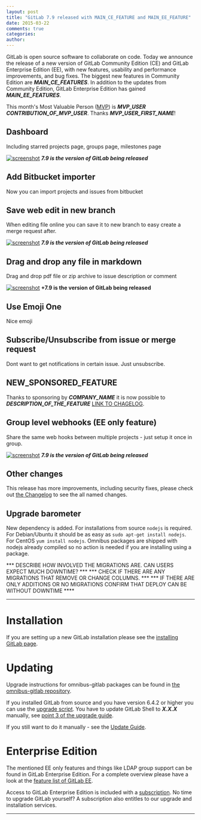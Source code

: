 ```yaml
---
layout: post
title: "GitLab 7.9 released with MAIN_CE_FEATURE and MAIN_EE_FEATURE"
date: 2015-03-22
comments: true
categories:
author:
---
```


GitLab is open source software to collaborate on code.
Today we announce the release of a new version of GitLab Community Edition (CE) and GitLab Enterprise Edition (EE), with new features, usability and performance improvements, and bug fixes.
The biggest new features in Community Edition are ***MAIN_CE_FEATURES***.
In addition to the updates from Community Edition, GitLab Enterprise Edition has gained ***MAIN_EE_FEATURES***.

This month's Most Valuable Person ([MVP](https://about.gitlab.com/mvp/)) is ***MVP_USER*** ***CONTRIBUTION_OF_MVP_USER***.
Thanks ***MVP_USER_FIRST_NAME***!

<!--more-->

## Dashboard

Including starred projects page, groups page, milestones page

[![screenshot](/images/7.9/feature.png)](/images/7.9/feature.png) ***7.9 is the version of GitLab being released***


## Add Bitbucket importer

Now you can import projects and issues from bitbucket


## Save web edit in new branch

When editing file online you can save it to new branch to easy create a merge request after.

[![screenshot](/images/7.9/feature.png)](/images/7.9/feature.png) ***7.9 is the version of GitLab being released***


## Drag and drop any file in markdown 

Drag and drop pdf file or zip archive to issue description or comment

[![screenshot](/images/7.9/feature.png)](/images/7.9/feature.png) **+7.9 is the version of GitLab being released**

## Use Emoji One

Nice emoji

## Subscribe/Unsubscribe from issue or merge request 

Dont want to get notifications in certain issue. Just unsubscribe. 

## NEW_SPONSORED_FEATURE

Thanks to sponsoring by ***COMPANY_NAME*** it is now possible to ***DESCRIPTION_OF_THE_FEATURE*** [LINK TO CHAGELOG](https://gitlab.com/gitlab-org/gitlab-ce/blob/X-X-stable/CHANGELOG#L18).

## Group level webhooks (EE only feature)

Share the same web hooks between multiple projects - just setup it once in group.

[![screenshot](/images/7.9/feature.png)](/images/7.9/feature.png) ***7.9 is the version of GitLab being released***

## Other changes

This release has more improvements, including security fixes, please check out [the Changelog](https://gitlab.com/gitlab-org/gitlab-ce/blob/master/CHANGELOG) to see the all named changes.


## Upgrade barometer

New dependency is added. For installations from source `nodejs` is required. For Debian/Ubuntu it should be as easy as `sudo apt-get install nodejs`. For CentOS `yum install nodejs`. Omnibus packages are shipped with nodejs already compiled so no action is needed if you are installing using a package.

*** DESCRIBE HOW INVOLVED THE MIGRATIONS ARE. CAN USERS EXPECT MUCH DOWNTIME? ***
*** CHECK IF THERE ARE ANY MIGRATIONS THAT REMOVE OR CHANGE COLUMNS. ***
*** IF THERE ARE ONLY ADDITIONS OR NO MIGRATIONS CONFIRM THAT DEPLOY CAN BE WITHOUT DOWNTIME ****

- - -

# Installation

If you are setting up a new GitLab installation please see the [installing GitLab page](https://www.gitlab.com/installation/).

# Updating

Upgrade instructions for omnibus-gitlab packages can be found in [the omnibus-gitlab repository](https://gitlab.com/gitlab-org/omnibus-gitlab/blob/master/doc/update.md).

If you installed GitLab from source and you have version 6.4.2 or higher you can use the [upgrade script](https://gitlab.com/gitlab-org/gitlab-ce/blob/master/doc/update/upgrader.md).
You have to update GitLab Shell to ***X.X.X*** manually, see [point 3 of the upgrade guide](https://gitlab.com/gitlab-org/gitlab-ce/blob/master/doc/update/X.x-to-x.x.md#3-update-gitlab-shell-and-its-config).

If you still want to do it manually - see the [Update Guide](https://gitlab.com/gitlab-org/gitlab-ce/blob/master/doc/update/X.x-to-X.x.md).

# Enterprise Edition

The mentioned EE only features and things like LDAP group support can be found in GitLab Enterprise Edition.
For a complete overview please have a look at the [feature list of GitLab EE](http://www.gitlab.com/gitlab-ee/).

Access to GitLab Enterprise Edition is included with a [subscription](http://www.gitlab.com/pricing/).
No time to upgrade GitLab yourself?
A subscription also entitles to our upgrade and installation services.

- - -
